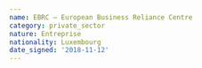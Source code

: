 ```yaml
---
name: EBRC – European Business Reliance Centre
category: private_sector
nature: Entreprise
nationality: Luxembourg
date_signed: '2018-11-12'
---
```

    